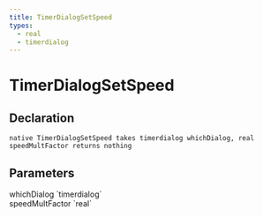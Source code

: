 ```yaml
---
title: TimerDialogSetSpeed
types:
  - real
  - timerdialog
---
```


# TimerDialogSetSpeed

## Declaration

```
native TimerDialogSetSpeed takes timerdialog whichDialog, real speedMultFactor returns nothing
```

## Parameters
<dl>
  <dt>whichDialog `timerdialog`</dt>
  <dd></dd>

  <dt>speedMultFactor `real`</dt>
  <dd></dd>
</dl>